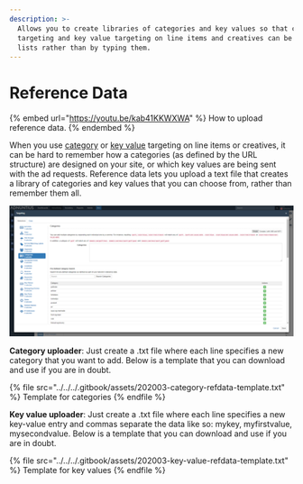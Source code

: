```yaml
---
description: >-
  Allows you to create libraries of categories and key values so that category
  targeting and key value targeting on line items and creatives can be made from
  lists rather than by typing them.
---
```


# Reference Data

{% embed url="https://youtu.be/kab41KKWXWA" %}
How to upload reference data.
{% endembed %}

When you use [category](../advertising/targeting.md#category-targeting) or [key value](../advertising/targeting.md#key-value-targeting) targeting on line items or creatives, it can be hard to remember how a categories (as defined by the URL structure) are designed on your site, or which key values are being sent with the ad requests. Reference data lets you upload a text file that creates a library of categories and key values that you can choose from, rather than remember them all.

![Example category targeting where reference data has been added](../../../.gitbook/assets/201811-reports-admin-reference-data.png)

**Category uploader**: Just create a .txt file where each line specifies a new category that you want to add. Below is a template that you can download and use if you are in doubt.

{% file src="../../../.gitbook/assets/202003-category-refdata-template.txt" %}
Template for categories
{% endfile %}

**Key value uploader**: Just create a .txt file where each line specifies a new key-value entry and commas separate the data like so: mykey, myfirstvalue, mysecondvalue. Below is a template that you can download and use if you are in doubt.

{% file src="../../../.gitbook/assets/202003-key-value-refdata-template.txt" %}
Template for key values
{% endfile %}
